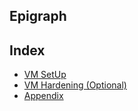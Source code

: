 ## Epigraph



## Index
- [VM SetUp](handbook/VM_Instalation.md)
- [VM Hardening (Optional)](handbook/VM_Hardening.md)
- [Appendix](Appendix.md)